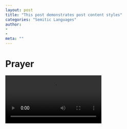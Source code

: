 ```yaml
---
layout: post
title: "This post demonstrates post content styles"
categories: "Semitic Languages"
author:
- 
- 
meta: ""
---
```


# Prayer

![](./prayer.mp4)